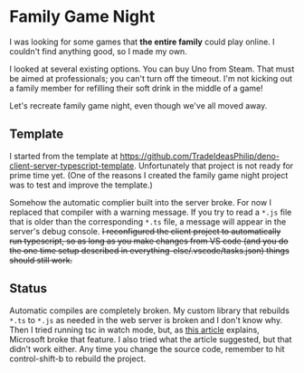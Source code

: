 # Family Game Night
I was looking for some games that __the entire family__ could play online.
I couldn't find anything good, so I made my own.

I looked at several existing options.
You can buy Uno from Steam.
That must be aimed at professionals; you can't turn off the timeout.
I'm not kicking out a family member for refilling their soft drink in the middle of a game!

Let's recreate family game night, even though we've all moved away.
## Template
I started from the template at https://github.com/TradeIdeasPhilip/deno-client-server-typescript-template.
Unfortunately that project is not ready for prime time yet.
(One of the reasons I created the family game night project was to test and improve the template.)

Somehow the automatic complier built into the server broke.
For now I replaced that compiler with a warning message.
If you try to read a `*.js` file that is older than the corresponding `*.ts` file, a message will appear in the server's debug console.
~~I reconfigured the client project to automatically run typescript, so as long as you make changes from VS code (and you do the one time setup described in everything-else/.vscode/tasks.json) things should still work.~~

## Status
Automatic compiles are completely broken.
My custom library that rebuilds `*.ts` to `*.js` as needed in the web server is broken and I don't know why.
Then I tried running tsc in watch mode, but, as [this article](https://github.com/microsoft/vscode/issues/31294) explains, Microsoft broke that feature.
I also tried what the article suggested, but that didn't work either.
Any time you change the source code, remember to hit control-shift-b to rebuild the project.